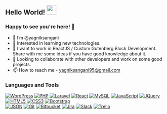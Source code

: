 <!--
**yagniksangani/yagniksangani** is a ✨ _special_ ✨ repository because its `README.md` (this file) appears on your GitHub profile.
You can click the Preview link to take a look at your changes.
--->

## Hello World! <img src="https://raw.githubusercontent.com/iampavangandhi/iampavangandhi/master/gifs/Hi.gif" width="30px"></h2>

### Happy to see you're here! 🤩 

- 👋 I’m @yagniksangani
- 👀 Interested in learning new technologies.
- 🌱 I want to work in ReactJS / Custom Gutenberg Block Development. Share with me some ideas if you have good knowledge about it.
- 💞️ Looking to collaborate with other developers and work on some good projects. 
- 📫 How to reach me - yagniksangani95@gmail.com

### Languages and Tools 

[![WordPress](https://img.shields.io/badge/-WordPress-blue?style=flat&logo=wordpress&link=https://github.com/yagniksangani)](https://github.com/yagniksangani)
[![PHP](https://img.shields.io/badge/PHP-777BB4?style=flat&logo=php&logoColor=white&link=https://github.com/yagniksangani)](https://github.com/yagniksangani)
[![Laravel](https://img.shields.io/badge/Laravel-FF2D20?style=flat&logo=laravel&logoColor=white&link=https://github.com/yagniksangani)](https://github.com/yagniksangani)
[![React](https://img.shields.io/badge/React-20232A?style=flat&logo=react&logoColor=61DAFB&link=https://github.com/yagniksangani)](https://github.com/yagniksangani) 
[![MySQL](https://img.shields.io/badge/-MySQL-black?style=flat&logo=mysql&link=https://github.com/yagniksangani)](https://github.com/yagniksangani)
[![JavaScript](https://img.shields.io/badge/-JavaScript-black?style=flat&logo=javascript&link=https://github.com/yagniksangani)](https://github.com/yagniksangani) 
[![JQuery](https://img.shields.io/badge/-JQuery-blue?style=flat&logo=jquery&link=https://github.com/yagniksangani)](https://github.com/yagniksangani)
[![HTML5](https://img.shields.io/badge/-HTML5-E34F26?style=flat&logo=html5&logoColor=white&link=https://github.com/yagniksangani)](https://github.com/yagniksangani) 
[![CSS3](https://img.shields.io/badge/-CSS3-1572B6?style=flat&logo=css3&link=https://github.com/yagniksangani)](https://github.com/yagniksangani) 
[![Bootstrap](https://img.shields.io/badge/-Bootstrap-563D7C?style=flat&logo=bootstrap&link=https://github.com/yagniksangani)](https://github.com/yagniksangani)  
[![JSON](https://img.shields.io/badge/-json-02569B?style=flat&logo=json&link=https://github.com/yagniksangani)](https://github.com/yagniksangani)
[![Git](https://img.shields.io/badge/-Git-black?style=flat&logo=git&link=https://github.com/yagniksangani)](https://github.com/yagniksangani) 
[![Bitbucket](https://img.shields.io/badge/-Bitbucket-blue?style=flat&logo=bitbucket&link=https://github.com/yagniksangani)](https://github.com/yagniksangani)
[![Jira](https://img.shields.io/badge/-JIra-0052cc?style=flat&logo=jira&link=https://github.com/yagniksangani)](https://github.com/yagniksangani)
[![Slack](https://img.shields.io/badge/Slack-4A154B?style=flat&logo=slack&logoColor=white&link=https://github.com/yagniksangani)](https://github.com/yagniksangani)
[![Trello](https://img.shields.io/badge/Trello-0052CC?style=flat&logo=trello&logoColor=white&link=https://github.com/yagniksangani)](https://github.com/yagniksangani)

